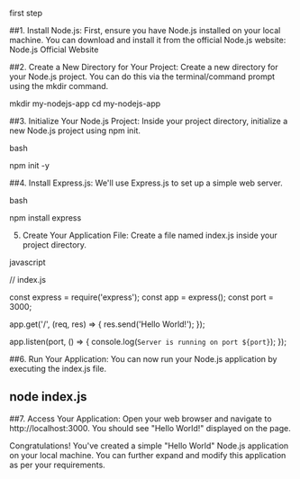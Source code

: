 first step 

##1. Install Node.js:
First, ensure you have Node.js installed on your local machine. You can download and install it from the official Node.js website: Node.js Official Website

##2. Create a New Directory for Your Project:
Create a new directory for your Node.js project. You can do this via the terminal/command prompt using the mkdir command.


mkdir my-nodejs-app
cd my-nodejs-app

##3. Initialize Your Node.js Project:
Inside your project directory, initialize a new Node.js project using npm init.

bash

npm init -y

##4. Install Express.js:
We'll use Express.js to set up a simple web server.

bash

npm install express

5. Create Your Application File:
Create a file named index.js inside your project directory.

javascript

// index.js

const express = require('express');
const app = express();
const port = 3000;

app.get('/', (req, res) => {
  res.send('Hello World!');
});

app.listen(port, () => {
  console.log(`Server is running on port ${port}`);
});


##6. Run Your Application:
You can now run your Node.js application by executing the index.js file.

node index.js
--------------------------------------------------------------------------------------------------------
##7. Access Your Application:
Open your web browser and navigate to http://localhost:3000. You should see "Hello World!" displayed on the page.

Congratulations! You've created a simple "Hello World" Node.js application on your local machine. You can further expand and modify this application as per your requirements.

